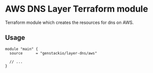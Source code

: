# AWS DNS Layer Terraform module

Terraform module which creates the resources for dns on AWS.

## Usage

```hcl
module "main" {
  source      = "genstackio/layer-dns/aws"

  // ...
}
```
